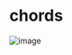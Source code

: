 # chords

![image](https://github.com/user-attachments/assets/e71e7569-67fb-4463-bebd-49cc2c5633f9)

